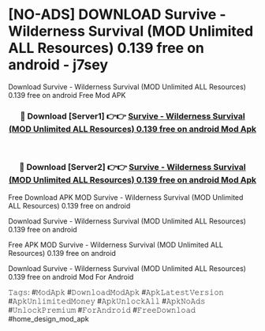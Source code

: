 # [NO-ADS] DOWNLOAD Survive - Wilderness Survival (MOD Unlimited ALL Resources) 0.139 free on android - j7sey
Download Survive - Wilderness Survival (MOD Unlimited ALL Resources) 0.139 free on android Free Mod APK

<div align="center">
<h3>🔴 Download [Server1] 👉👉 <a href="https://apk-comot.site?title=Survive_-_Wilderness_Survival_(MOD_Unlimited_ALL_Resources)_0.139_free_on_android">Survive - Wilderness Survival (MOD Unlimited ALL Resources) 0.139 free on android Mod Apk</a></h3><br>

<h3>🔴 Download [Server2] 👉👉 <a href="https://apk-comot.site?title=Survive_-_Wilderness_Survival_(MOD_Unlimited_ALL_Resources)_0.139_free_on_android">Survive - Wilderness Survival (MOD Unlimited ALL Resources) 0.139 free on android Mod Apk</a></h3>
</div>


Free Download APK MOD Survive - Wilderness Survival (MOD Unlimited ALL Resources) 0.139 free on android

Download Survive - Wilderness Survival (MOD Unlimited ALL Resources) 0.139 free on android 

Free APK MOD Survive - Wilderness Survival (MOD Unlimited ALL Resources) 0.139 free on android 

Download Survive - Wilderness Survival (MOD Unlimited ALL Resources) 0.139 free on android Mod For Android

𝚃𝚊𝚐𝚜: #𝙼𝚘𝚍𝙰𝚙𝚔 #𝙳𝚘𝚠𝚗𝚕𝚘𝚊𝚍𝙼𝚘𝚍𝙰𝚙𝚔 #𝙰𝚙𝚔𝙻𝚊𝚝𝚎𝚜𝚝𝚅𝚎𝚛𝚜𝚒𝚘𝚗 #𝙰𝚙𝚔𝚄𝚗𝚕𝚒𝚖𝚒𝚝𝚎𝚍𝙼𝚘𝚗𝚎𝚢 #𝙰𝚙𝚔𝚄𝚗𝚕𝚘𝚌𝚔𝙰𝚕𝚕 #𝙰𝚙𝚔𝙽𝚘𝙰𝚍𝚜 #𝚄𝚗𝚕𝚘𝚌𝚔𝙿𝚛𝚎𝚖𝚒𝚞𝚖 #𝙵𝚘𝚛𝙰𝚗𝚍𝚛𝚘𝚒𝚍 #𝙵𝚛𝚎𝚎𝙳𝚘𝚠𝚗𝚕𝚘𝚊𝚍 #home_design_mod_apk